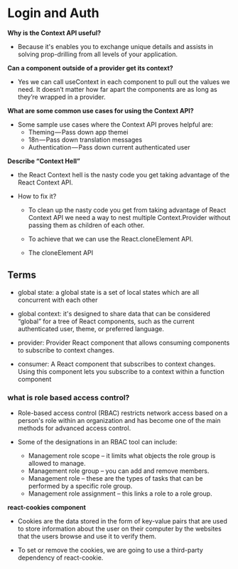 # Login and Auth

**Why is the Context API useful?**

- Because it's enables you to exchange unique details and assists in solving prop-drilling from all levels of your application.

**Can a component outside of a provider get its context?**

- Yes we can call useContext in each component to pull out the values we need. It doesn’t matter how far apart the components are as long as they’re wrapped in a provider.

**What are some common use cases for using the Context API?**

- Some sample use cases where the Context API proves helpful are:
   - Theming — Pass down app themei
   - 18n — Pass down translation messages
   - Authentication — Pass down current authenticated user

**Describe “Context Hell”**

- the React Context hell is the nasty code you get taking advantage of the React Context API.

- How to fix it?
    - To clean up the nasty code you get from taking advantage of React Context API we need a way to nest multiple Context.Provider without passing them as children of each other.

    - To achieve that we can use the React.cloneElement API.

    - The cloneElement API

## Terms

- global state: a global state is a set of local states which are all concurrent with each other

- global context: it's designed to share data that can be considered “global” for a tree of React components, such as the current authenticated user, theme, or preferred language.

- provider: Provider React component that allows consuming components to subscribe to context changes.

- consumer: A React component that subscribes to context changes. Using this component lets you subscribe to a context within a function component

### what is role based access control?

- Role-based access control (RBAC) restricts network access based on a person's role within an organization and has become one of the main methods for advanced access control.

- Some of the designations in an RBAC tool can include:
  - Management role scope – it limits what objects the role group is allowed to manage.
  - Management role group – you can add and remove members.
  - Management role – these are the types of tasks that can be performed by a specific role group.
  - Management role assignment – this links a role to a role group.

**react-cookies component**

- Cookies are the data stored in the form of key-value pairs that are used to store information about the user on their computer by the websites that the users browse and use it to verify them.

- To set or remove the cookies, we are going to use a third-party dependency of react-cookie.

